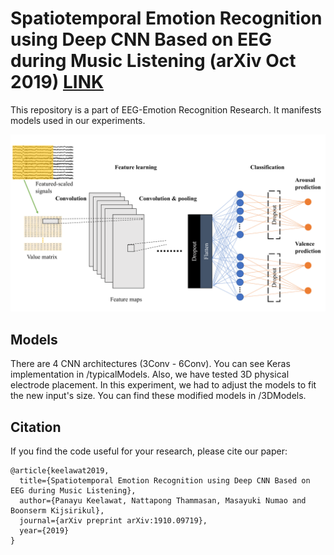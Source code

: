 # Spatiotemporal Emotion Recognition using Deep CNN Based on EEG during Music Listening (arXiv Oct 2019) [LINK](https://arxiv.org/abs/1910.09719)
This repository is a part of EEG-Emotion Recognition Research.  It manifests models used in our experiments.

![](images/modelGeneral.png)

## Models
There are 4 CNN architectures (3Conv - 6Conv).  You can see Keras implementation in /typicalModels.  Also, we have tested 3D physical electrode placement.  In this experiment, we had to adjust the models to fit the new input's size.  You can find these modified models in /3DModels.

## Citation
If you find the code useful for your research, please cite our paper:

```
@article{keelawat2019,
  title={Spatiotemporal Emotion Recognition using Deep CNN Based on EEG during Music Listening},
  author={Panayu Keelawat, Nattapong Thammasan, Masayuki Numao and Boonserm Kijsirikul},
  journal={arXiv preprint arXiv:1910.09719},
  year={2019}
}
```
